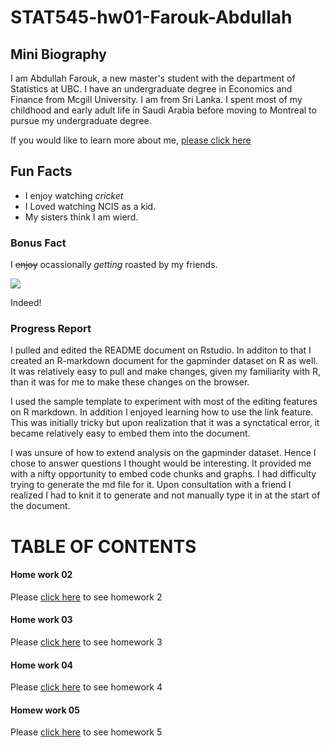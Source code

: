 # STAT545-hw01-Farouk-Abdullah

## Mini Biography

I am Abdullah Farouk, a new master's student with the department of Statistics at UBC. I have an undergraduate degree in Economics and Finance from Mcgill University. I am from Sri Lanka. I spent most of my childhood and early adult life in Saudi Arabia before moving to Montreal to pursue my undergraduate degree. 

If you would like to learn more about me, [please click here](https://www.linkedin.com/in/abdullah-farouk-a81a237a/)

## Fun Facts
- I enjoy watching *cricket*
- I Loved watching NCIS as a kid.
- My sisters think I am wierd.

### Bonus Fact
I ~~enjoy~~ ocassionally *getting* roasted by my friends.

![](http://www.reactiongifs.com/r/O0oo0.gif)

Indeed!

### Progress Report
I pulled and edited the README document on Rstudio. In additon to that I created an R-markdown document for the gapminder dataset on R as well. It was relatively easy to pull and make changes, given my familiarity with R, than it was for me to make these changes on the browser.

I used the sample template to experiment with most of the editing features on R markdown. In addition I enjoyed learning how to use the link feature. This was initially tricky but upon realization that it was a synctatical error, it became relatively easy to embed them into the document.

I was unsure of how to extend analysis on the gapminder dataset. Hence I chose to answer questions I thought would be interesting. It provided me with a nifty opportunity to embed code chunks and graphs. I had difficulty trying to generate the md file for it. Upon consultation with a friend I realized I had to knit it to generate and not manually type it in at the start of the document.




# TABLE OF CONTENTS

#### Home work 02

Please [click here](https://github.com/navysealtf9k/STAT545-hw-Farouk-Abdullah/blob/master/hw02/hw02-Analysis_of_Gapminder_Dataset.md) to see homework 2

#### Home work 03

Please [click here](https://github.com/navysealtf9k/STAT545-hw-Farouk-Abdullah/blob/master/Hw03/hwo03.md) to see homework 3


#### Home work 04 

Please [click here](https://github.com/navysealtf9k/STAT545-hw-Farouk-Abdullah/blob/master/Hw04/hw04.md) to see homework 4 

#### Homew work 05

Please [click here](https://github.com/navysealtf9k/STAT545-hw-Farouk-Abdullah/blob/master/Hw05/Hw05.md) to see homework 5